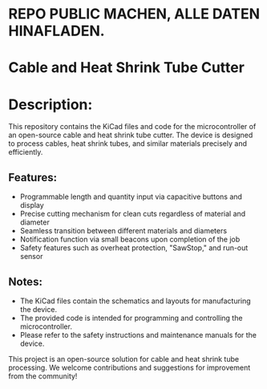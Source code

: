 # REPO PUBLIC MACHEN, ALLE DATEN HINAFLADEN. 
# Cable and Heat Shrink Tube Cutter
# Description:
This repository contains the KiCad files and code for the microcontroller of an open-source cable and heat shrink tube cutter. The device is designed to process cables, heat shrink tubes, and similar materials precisely and efficiently.

## Features:

- Programmable length and quantity input via capacitive buttons and display
- Precise cutting mechanism for clean cuts regardless of material and diameter
- Seamless transition between different materials and diameters
- Notification function via small beacons upon completion of the job
- Safety features such as overheat protection, "SawStop," and run-out sensor

## Notes:
- The KiCad files contain the schematics and layouts for manufacturing the device.
- The provided code is intended for programming and controlling the microcontroller.
- Please refer to the safety instructions and maintenance manuals for the device.

This project is an open-source solution for cable and heat shrink tube processing. We welcome contributions and suggestions for improvement from the community!
